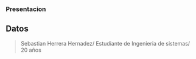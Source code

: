 ﻿### Presentacion
## Datos
>Sebastian Herrera Hernadez/
>Estudiante de Ingenieria de sistemas/
>20 años

